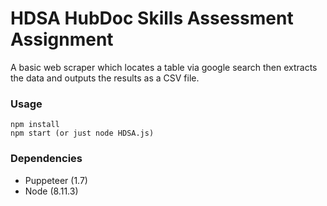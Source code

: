 HDSA
HubDoc Skills Assessment Assignment
=====================

A basic web scraper which locates a table via google search then extracts the data and outputs the results as a CSV file.

### Usage

```
npm install
npm start (or just node HDSA.js)
```

### Dependencies

* Puppeteer (1.7)
* Node (8.11.3)
